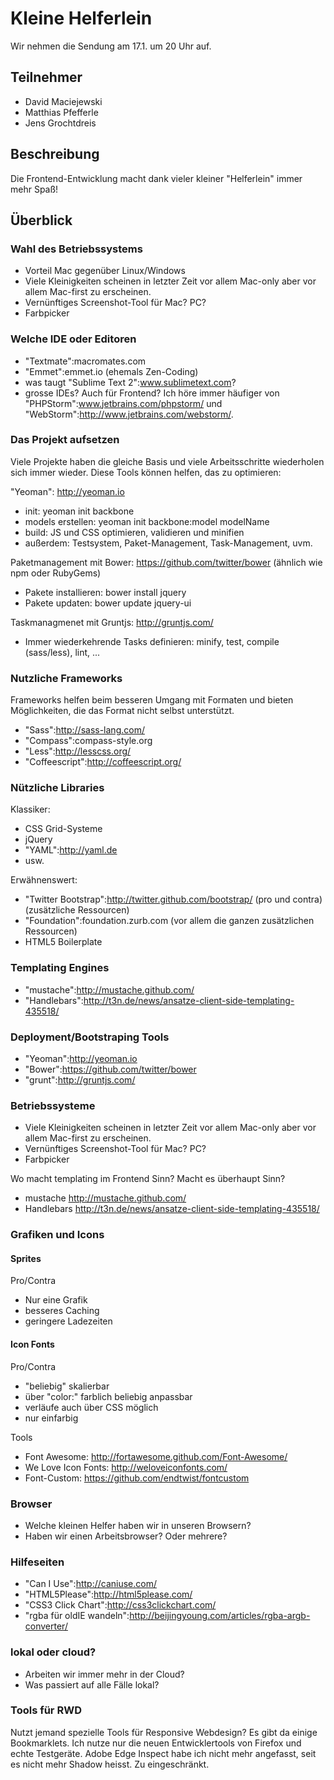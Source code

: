 # Kleine Helferlein

Wir nehmen die Sendung am 17.1. um 20 Uhr auf.

## Teilnehmer

* David Maciejewski
* Matthias Pfefferle
* Jens Grochtdreis

## Beschreibung

Die Frontend-Entwicklung macht dank vieler kleiner "Helferlein" immer mehr Spaß!

## Überblick

### Wahl des Betriebssystems

* Vorteil Mac gegenüber Linux/Windows
* Viele Kleinigkeiten scheinen in letzter Zeit vor allem Mac-only aber vor allem Mac-first zu erscheinen.
* Vernünftiges Screenshot-Tool für Mac? PC? 
* Farbpicker

### Welche IDE oder Editoren

* "Textmate":macromates.com
* "Emmet":emmet.io (ehemals Zen-Coding)
* was taugt "Sublime Text 2":www.sublimetext.com?
* grosse IDEs? Auch für Frontend? Ich höre immer häufiger von "PHPStorm":www.jetbrains.com/phpstorm/ und "WebStorm":http://www.jetbrains.com/webstorm/.

### Das Projekt aufsetzen

Viele Projekte haben die gleiche Basis und viele Arbeitsschritte wiederholen sich immer wieder. Diese Tools können helfen, das zu optimieren:

"Yeoman": http://yeoman.io
* init: yeoman init backbone 
* models erstellen: yeoman init backbone:model modelName
* build: JS und CSS optimieren, validieren und minifien
* außerdem: Testsystem, Paket-Management, Task-Management, uvm.

Paketmanagement mit Bower: https://github.com/twitter/bower (ähnlich wie npm oder RubyGems)
* Pakete installieren: bower install jquery
* Pakete updaten: bower update jquery-ui

Taskmanagmenet mit Gruntjs: http://gruntjs.com/
* Immer wiederkehrende Tasks definieren: minify, test, compile (sass/less), lint, ...

### Nutzliche Frameworks

Frameworks helfen beim besseren Umgang mit Formaten und bieten Möglichkeiten, die das Format nicht selbst unterstützt.

* "Sass":http://sass-lang.com/
* "Compass":compass-style.org
* "Less":http://lesscss.org/
* "Coffeescript":http://coffeescript.org/

### Nützliche Libraries

Klassiker:

* CSS Grid-Systeme
* jQuery
* "YAML":http://yaml.de
* usw.

Erwähnenswert:

* "Twitter Bootstrap":http://twitter.github.com/bootstrap/ (pro und contra) (zusätzliche Ressourcen)
* "Foundation":foundation.zurb.com (vor allem die ganzen zusätzlichen Ressourcen)
* HTML5 Boilerplate

### Templating Engines

* "mustache":http://mustache.github.com/
* "Handlebars":http://t3n.de/news/ansatze-client-side-templating-435518/

### Deployment/Bootstraping Tools

* "Yeoman":http://yeoman.io
* "Bower":https://github.com/twitter/bower
* "grunt":http://gruntjs.com/

### Betriebssysteme

* Viele Kleinigkeiten scheinen in letzter Zeit vor allem Mac-only aber vor allem Mac-first zu erscheinen.
* Vernünftiges Screenshot-Tool für Mac? PC? 
* Farbpicker

Wo macht templating im Frontend Sinn? Macht es überhaupt Sinn?

* mustache http://mustache.github.com/
* Handlebars http://t3n.de/news/ansatze-client-side-templating-435518/

### Grafiken und Icons

#### Sprites

Pro/Contra
* Nur eine Grafik
* besseres Caching
* geringere Ladezeiten

#### Icon Fonts

Pro/Contra
* "beliebig" skalierbar
* über "color:" farblich beliebig anpassbar
* verläufe auch über CSS möglich
* nur einfarbig

Tools
* Font Awesome: http://fortawesome.github.com/Font-Awesome/
* We Love Icon Fonts: http://weloveiconfonts.com/
* Font-Custom: https://github.com/endtwist/fontcustom

### Browser

* Welche kleinen Helfer haben wir in unseren Browsern?
* Haben wir einen Arbeitsbrowser? Oder mehrere?


### Hilfeseiten

* "Can I Use":http://caniuse.com/
* "HTML5Please":http://html5please.com/
* "CSS3 Click Chart":http://css3clickchart.com/
* "rgba für oldIE wandeln":http://beijingyoung.com/articles/rgba-argb-converter/

### lokal oder cloud?

* Arbeiten wir immer mehr in der Cloud?
* Was passiert auf alle Fälle lokal?

### Tools für RWD

Nutzt jemand spezielle Tools für Responsive Webdesign? Es gibt da einige Bookmarklets.
Ich nutze nur die neuen Entwicklertools von Firefox und echte Testgeräte. Adobe Edge Inspect habe ich nicht mehr angefasst, seit es nicht mehr Shadow heisst. Zu eingeschränkt. 
